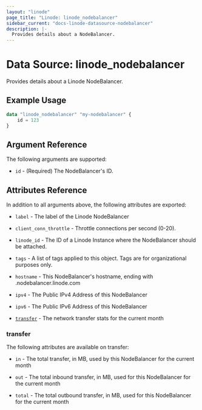 ```yaml
---
layout: "linode"
page_title: "Linode: linode_nodebalancer"
sidebar_current: "docs-linode-datasource-nodebalancer"
description: |-
  Provides details about a NodeBalancer.
---
```


# Data Source: linode\_nodebalancer

Provides details about a Linode NodeBalancer.

## Example Usage

```terraform
data "linode_nodebalancer" "my-nodebalancer" {
    id = 123
}
```

## Argument Reference

The following arguments are supported:

* `id` - (Required) The NodeBalancer's ID.

## Attributes Reference

In addition to all arguments above, the following attributes are exported:

* `label` - The label of the Linode NodeBalancer

* `client_conn_throttle` - Throttle connections per second (0-20).

* `linode_id` - The ID of a Linode Instance where the NodeBalancer should be attached.

* `tags` - A list of tags applied to this object. Tags are for organizational purposes only.

* `hostname` - This NodeBalancer's hostname, ending with .nodebalancer.linode.com

* `ipv4` - The Public IPv4 Address of this NodeBalancer

* `ipv6` - The Public IPv6 Address of this NodeBalancer

* [`transfer`](#transfer) - The network transfer stats for the current month

### transfer

The following attributes are available on transfer:

* `in` - The total transfer, in MB, used by this NodeBalancer for the current month

* `out` - The total inbound transfer, in MB, used for this NodeBalancer for the current month

* `total` - The total outbound transfer, in MB, used for this NodeBalancer for the current month
